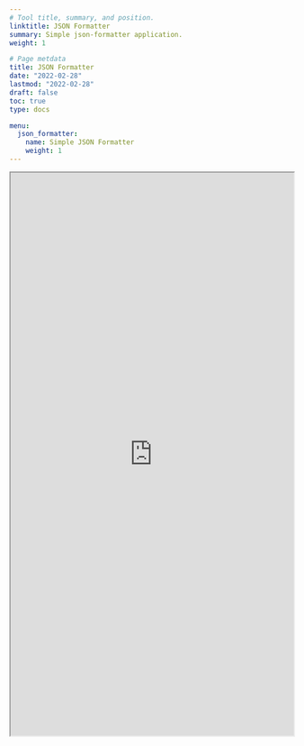 ```yaml
---
# Tool title, summary, and position.
linktitle: JSON Formatter
summary: Simple json-formatter application.
weight: 1

# Page metdata
title: JSON Formatter
date: "2022-02-28"
lastmod: "2022-02-28"
draft: false
toc: true
type: docs 

menu:
  json_formatter:
    name: Simple JSON Formatter
    weight: 1
---
```


<iframe
    src='https://share.streamlit.io/rhdzmota/json-formatter-streamlit/main/app.py?embed=true'
    height="1000"
    width="100%">
</iframe>

